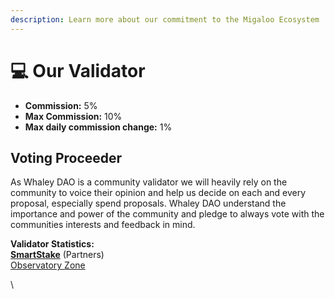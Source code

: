 ```yaml
---
description: Learn more about our commitment to the Migaloo Ecosystem
---
```


# 💻 Our Validator

* **Commission:** 5%
* **Max Commission:** 10%
* **Max daily commission change:** 1%

## Voting Proceeder <a href="#aeca" id="aeca"></a>

As Whaley DAO is a community validator we will heavily rely on the community to voice their opinion and help us decide on each and every proposal, especially spend proposals. Whaley DAO understand the importance and power of the community and pledge to always vote with the communities interests and feedback in mind.

**Validator Statistics:**\
[**SmartStake**](https://analytics.smartstake.io/migaloo/val/migaloovaloper1pxsuhjwsc6f3a0u8k409nf7qnjkadvzq2jkhu2khxy9vmpfte9nsg39m5l) (Partners)\
[Observatory Zone](https://observatory.zone/migaloo/validators/migaloovaloper1pxsuhjwsc6f3a0u8k409nf7qnjkadvzq2jkhu2khxy9vmpfte9nsg39m5l)

\
